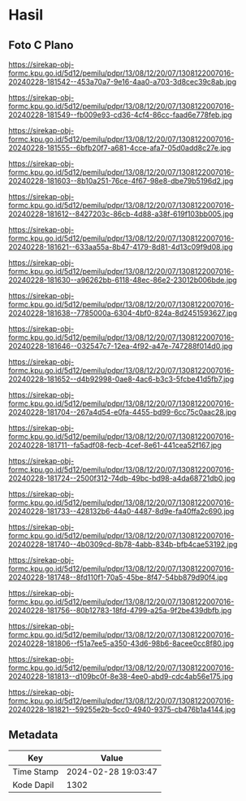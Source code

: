 # Hasil

## Foto C Plano

https://sirekap-obj-formc.kpu.go.id/5d12/pemilu/pdpr/13/08/12/20/07/1308122007016-20240228-181542--453a70a7-9e16-4aa0-a703-3d8cec39c8ab.jpg

https://sirekap-obj-formc.kpu.go.id/5d12/pemilu/pdpr/13/08/12/20/07/1308122007016-20240228-181549--fb009e93-cd36-4cf4-86cc-faad6e778feb.jpg

https://sirekap-obj-formc.kpu.go.id/5d12/pemilu/pdpr/13/08/12/20/07/1308122007016-20240228-181555--6bfb20f7-a681-4cce-afa7-05d0add8c27e.jpg

https://sirekap-obj-formc.kpu.go.id/5d12/pemilu/pdpr/13/08/12/20/07/1308122007016-20240228-181603--8b10a251-76ce-4f67-98e8-dbe79b5196d2.jpg

https://sirekap-obj-formc.kpu.go.id/5d12/pemilu/pdpr/13/08/12/20/07/1308122007016-20240228-181612--8427203c-86cb-4d88-a38f-619f103bb005.jpg

https://sirekap-obj-formc.kpu.go.id/5d12/pemilu/pdpr/13/08/12/20/07/1308122007016-20240228-181621--633aa55a-8b47-4179-8d81-4d13c09f9d08.jpg

https://sirekap-obj-formc.kpu.go.id/5d12/pemilu/pdpr/13/08/12/20/07/1308122007016-20240228-181630--a96262bb-6118-48ec-86e2-23012b006bde.jpg

https://sirekap-obj-formc.kpu.go.id/5d12/pemilu/pdpr/13/08/12/20/07/1308122007016-20240228-181638--7785000a-6304-4bf0-824a-8d2451593627.jpg

https://sirekap-obj-formc.kpu.go.id/5d12/pemilu/pdpr/13/08/12/20/07/1308122007016-20240228-181646--032547c7-12ea-4f92-a47e-747288f014d0.jpg

https://sirekap-obj-formc.kpu.go.id/5d12/pemilu/pdpr/13/08/12/20/07/1308122007016-20240228-181652--d4b92998-0ae8-4ac6-b3c3-5fcbe41d5fb7.jpg

https://sirekap-obj-formc.kpu.go.id/5d12/pemilu/pdpr/13/08/12/20/07/1308122007016-20240228-181704--267a4d54-e0fa-4455-bd99-6cc75c0aac28.jpg

https://sirekap-obj-formc.kpu.go.id/5d12/pemilu/pdpr/13/08/12/20/07/1308122007016-20240228-181711--fa5adf08-fecb-4cef-8e61-441cea52f167.jpg

https://sirekap-obj-formc.kpu.go.id/5d12/pemilu/pdpr/13/08/12/20/07/1308122007016-20240228-181724--2500f312-74db-49bc-bd98-a4da68721db0.jpg

https://sirekap-obj-formc.kpu.go.id/5d12/pemilu/pdpr/13/08/12/20/07/1308122007016-20240228-181733--428132b6-44a0-4487-8d9e-fa40ffa2c690.jpg

https://sirekap-obj-formc.kpu.go.id/5d12/pemilu/pdpr/13/08/12/20/07/1308122007016-20240228-181740--4b0309cd-8b78-4abb-834b-bfb4cae53192.jpg

https://sirekap-obj-formc.kpu.go.id/5d12/pemilu/pdpr/13/08/12/20/07/1308122007016-20240228-181748--8fd110f1-70a5-45be-8f47-54bb879d90f4.jpg

https://sirekap-obj-formc.kpu.go.id/5d12/pemilu/pdpr/13/08/12/20/07/1308122007016-20240228-181756--80b12783-18fd-4799-a25a-9f2be439dbfb.jpg

https://sirekap-obj-formc.kpu.go.id/5d12/pemilu/pdpr/13/08/12/20/07/1308122007016-20240228-181806--f51a7ee5-a350-43d6-98b6-8acee0cc8f80.jpg

https://sirekap-obj-formc.kpu.go.id/5d12/pemilu/pdpr/13/08/12/20/07/1308122007016-20240228-181813--d109bc0f-8e38-4ee0-abd9-cdc4ab56e175.jpg

https://sirekap-obj-formc.kpu.go.id/5d12/pemilu/pdpr/13/08/12/20/07/1308122007016-20240228-181821--59255e2b-5cc0-4940-9375-cb476b1a4144.jpg


## Metadata

| Key        | Value               |
| ---------- | ------------------- |
| Time Stamp | 2024-02-28 19:03:47 |
| Kode Dapil | 1302                |




